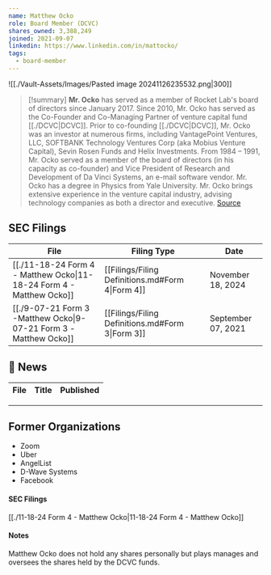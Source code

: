 ```yaml
---
name: Matthew Ocko
role: Board Member (DCVC)
shares_owned: 3,388,249
joined: 2021-09-07
linkedin: https://www.linkedin.com/in/mattocko/
tags:
  - board-member
---
```


![[./Vault-Assets/Images/Pasted image 20241126235532.png|300]]

>[!summary]
**Mr. Ocko** has served as a member of Rocket Lab's board of directors since January 2017. Since 2010, Mr. Ocko has served as the Co-Founder and Co-Managing Partner of venture capital fund [[./DCVC|DCVC]]. Prior to co-founding [[./DCVC|DCVC]], Mr. Ocko was an investor at numerous firms, including VantagePoint Ventures, LLC, SOFTBANK Technology Ventures Corp (aka Mobius Venture Capital), Sevin Rosen Funds and Helix Investments. From 1984 – 1991, Mr. Ocko served as a member of the board of directors (in his capacity as co-founder) and Vice President of Research and Development of Da Vinci Systems, an e-mail software vendor. Mr. Ocko has a degree in Physics from Yale University. Mr. Ocko brings extensive experience in the venture capital industry, advising technology companies as both a director and executive.
[Source](https://www.rocketlabusa.com/about/team/)

## SEC Filings
| File                                                                                      | Filing Type                                      | Date               |
| ----------------------------------------------------------------------------------------- | ------------------------------------------------ | ------------------ |
| [[./11-18-24 Form 4 - Matthew Ocko\|11-18-24 Form 4 - Matthew Ocko]] | [[Filings/Filing Definitions.md#Form 4\|Form 4]] | November 18, 2024  |
| [[./9-07-21 Form 3 -Matthew Ocko\|9-07-21 Form 3 -Matthew Ocko]]     | [[Filings/Filing Definitions.md#Form 3\|Form 3]] | September 07, 2021 |

## 📰 News
| File | Title | Published |
| ---- | ----- | --------- |


---
## Former Organizations

-  Zoom
-  Uber
-  AngelList
-  D-Wave Systems
-  Facebook

#### SEC Filings

[[./11-18-24 Form 4 - Matthew Ocko|11-18-24 Form 4 - Matthew Ocko]] 

#### Notes

Matthew Ocko does not hold any shares personally but plays manages and oversees the shares held by the DCVC funds.